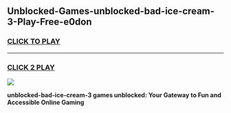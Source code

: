 
## Unblocked-Games-unblocked-bad-ice-cream-3-Play-Free-e0don
<h3>
<a href="https://premium76.site?title=unblocked-bad-ice-cream-3&ref=19M">CLICK TO PLAY</a></h3>
<hr>

<h3>
<a href="https://premium76.site?title=unblocked-bad-ice-cream-3&ref=19M">CLICK 2 PLAY</a>
  
</h3>

<a href="https://premium76.site?title=unblocked-bad-ice-cream-3&ref=19M"><img src="https://clearcache.store/games.png"></a>


**unblocked-bad-ice-cream-3 games unblocked: Your Gateway to Fun and Accessible Online Gaming**
